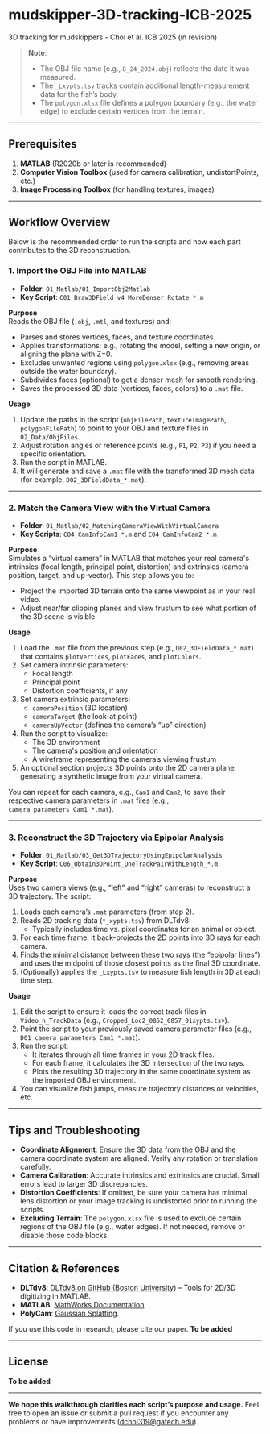 # mudskipper-3D-tracking-ICB-2025
3D tracking for mudskippers - Choi et al. ICB 2025 (in revision)

> **Note**:  
> - The OBJ file name (e.g., `8_24_2024.obj`) reflects the date it was measured.  
> - The `_Lxypts.tsv` tracks contain additional length-measurement data for the fish’s body.  
> - The `polygon.xlsx` file defines a polygon boundary (e.g., the water edge) to exclude certain vertices from the terrain.

---

## Prerequisites

1. **MATLAB** (R2020b or later is recommended)  
2. **Computer Vision Toolbox** (used for camera calibration, undistortPoints, etc.)  
3. **Image Processing Toolbox** (for handling textures, images)  

---

## Workflow Overview

Below is the recommended order to run the scripts and how each part contributes to the 3D reconstruction.

### 1. Import the OBJ File into MATLAB

- **Folder**: `01_Matlab/01_ImportObj2Matlab`  
- **Key Script**: `C01_Draw3DField_v4_MoreDenser_Rotate_*.m`

**Purpose**  
Reads the OBJ file (`.obj`, `.mtl`, and textures) and:
- Parses and stores vertices, faces, and texture coordinates.
- Applies transformations: e.g., rotating the model, setting a new origin, or aligning the plane with Z=0.
- Excludes unwanted regions using `polygon.xlsx` (e.g., removing areas outside the water boundary).
- Subdivides faces (optional) to get a denser mesh for smooth rendering.
- Saves the processed 3D data (vertices, faces, colors) to a `.mat` file.

**Usage**  
1. Update the paths in the script (`objFilePath`, `textureImagePath`, `polygonFilePath`) to point to your OBJ and texture files in `02_Data/ObjFiles`.
2. Adjust rotation angles or reference points (e.g., `P1`, `P2`, `P3`) if you need a specific orientation.
3. Run the script in MATLAB.  
4. It will generate and save a `.mat` file with the transformed 3D mesh data (for example, `D02_3DFieldData_*.mat`).

---

### 2. Match the Camera View with the Virtual Camera

- **Folder**: `01_Matlab/02_MatchingCameraViewWithVirtualCamera`  
- **Key Scripts**: `C04_CamInfoCam1_*.m` and `C04_CamInfoCam2_*.m`

**Purpose**  
Simulates a “virtual camera” in MATLAB that matches your real camera's intrinsics (focal length, principal point, distortion) and extrinsics (camera position, target, and up-vector). This step allows you to:
- Project the imported 3D terrain onto the same viewpoint as in your real video.
- Adjust near/far clipping planes and view frustum to see what portion of the 3D scene is visible.

**Usage**  
1. Load the `.mat` file from the previous step (e.g., `D02_3DFieldData_*.mat`) that contains `plotVertices`, `plotFaces`, and `plotColors`.
2. Set camera intrinsic parameters:
   - Focal length
   - Principal point
   - Distortion coefficients, if any  
3. Set camera extrinsic parameters:
   - `cameraPosition` (3D location)
   - `cameraTarget` (the look-at point)
   - `cameraUpVector` (defines the camera’s “up” direction)
4. Run the script to visualize:
   - The 3D environment
   - The camera's position and orientation
   - A wireframe representing the camera’s viewing frustum
5. An optional section projects 3D points onto the 2D camera plane, generating a synthetic image from your virtual camera.

You can repeat for each camera, e.g., `Cam1` and `Cam2`, to save their respective camera parameters in `.mat` files (e.g., `camera_parameters_Cam1_*.mat`).

---

### 3. Reconstruct the 3D Trajectory via Epipolar Analysis

- **Folder**: `01_Matlab/03_Get3DTrajectoryUsingEpipolarAnalysis`  
- **Key Script**: `C06_Obtain3DPoint_OneTrackPairWithLength_*.m`

**Purpose**  
Uses two camera views (e.g., “left” and “right” cameras) to reconstruct a 3D trajectory. The script:
1. Loads each camera’s `.mat` parameters (from step 2).
2. Reads 2D tracking data (`*_xypts.tsv`) from DLTdv8:
   - Typically includes time vs. pixel coordinates for an animal or object.
3. For each time frame, it back-projects the 2D points into 3D rays for each camera.
4. Finds the minimal distance between these two rays (the “epipolar lines”) and uses the midpoint of those closest points as the final 3D coordinate.
5. (Optionally) applies the `_Lxypts.tsv` to measure fish length in 3D at each time step.

**Usage**  
1. Edit the script to ensure it loads the correct track files in `Video_n_TrackData` (e.g., `Cropped_Loc2_0852_0857_01xypts.tsv`).
2. Point the script to your previously saved camera parameter files (e.g., `D01_camera_parameters_Cam1_*.mat`).
3. Run the script:
   - It iterates through all time frames in your 2D track files.
   - For each frame, it calculates the 3D intersection of the two rays.
   - Plots the resulting 3D trajectory in the same coordinate system as the imported OBJ environment.
4. You can visualize fish jumps, measure trajectory distances or velocities, etc.

---

## Tips and Troubleshooting

- **Coordinate Alignment**: Ensure the 3D data from the OBJ and the camera coordinate system are aligned. Verify any rotation or translation carefully.
- **Camera Calibration**: Accurate intrinsics and extrinsics are crucial. Small errors lead to larger 3D discrepancies.
- **Distortion Coefficients**: If omitted, be sure your camera has minimal lens distortion or your image tracking is undistorted prior to running the scripts.
- **Excluding Terrain**: The `polygon.xlsx` file is used to exclude certain regions of the OBJ file (e.g., water edges). If not needed, remove or disable those code blocks.

---

## Citation & References

- **DLTdv8**: [DLTdv8 on GitHub (Boston University)](http://www.unc.edu/~thedrick/dltdv/) – Tools for 2D/3D digitizing in MATLAB.  
- **MATLAB**: [MathWorks Documentation](https://www.mathworks.com/help/).
- **PolyCam**: [Gaussian Splatting](https://poly.cam).

If you use this code in research, please cite our paper.
**To be added**

---

## License

**To be added**

---

**We hope this walkthrough clarifies each script’s purpose and usage.** Feel free to open an issue or submit a pull request if you encounter any problems or have improvements (dchoi319@gatech.edu).
